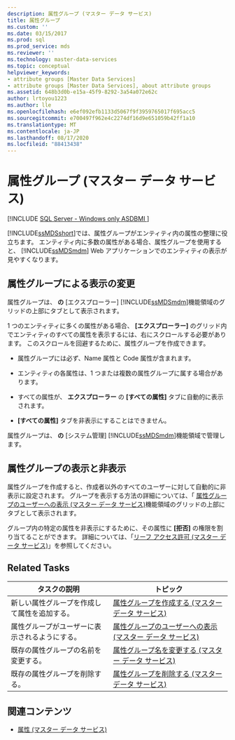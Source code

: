 ```yaml
---
description: 属性グループ (マスター データ サービス)
title: 属性グループ
ms.custom: ''
ms.date: 03/15/2017
ms.prod: sql
ms.prod_service: mds
ms.reviewer: ''
ms.technology: master-data-services
ms.topic: conceptual
helpviewer_keywords:
- attribute groups [Master Data Services]
- attribute groups [Master Data Services], about attribute groups
ms.assetid: 648b3d0b-e15a-45f9-8292-3a54a072e62c
author: lrtoyou1223
ms.author: lle
ms.openlocfilehash: e6ef092efb1133d5067f9f3959765017f695acc5
ms.sourcegitcommit: e700497f962e4c2274df16d9e651059b42ff1a10
ms.translationtype: MT
ms.contentlocale: ja-JP
ms.lasthandoff: 08/17/2020
ms.locfileid: "88413438"
---
```

# <a name="attribute-groups-master-data-services"></a>属性グループ (マスター データ サービス)

[!INCLUDE [SQL Server - Windows only ASDBMI  ](../includes/applies-to-version/sql-windows-only-asdbmi.md)]

  [!INCLUDE[ssMDSshort](../includes/ssmdsshort-md.md)]では、属性グループがエンティティ内の属性の整理に役立ちます。 エンティティ内に多数の属性がある場合、属性グループを使用すると、 [!INCLUDE[ssMDSmdm](../includes/ssmdsmdm-md.md)] Web アプリケーションでのエンティティの表示が見やすくなります。  
  
## <a name="how-attribute-groups-change-the-display"></a>属性グループによる表示の変更  
 属性グループは、 **の** [エクスプローラー] [!INCLUDE[ssMDSmdm](../includes/ssmdsmdm-md.md)]機能領域のグリッドの上部にタブとして表示されます。  
  
 1 つのエンティティに多くの属性がある場合、 **[エクスプローラー]** のグリッド内でエンティティのすべての属性を表示するには、右にスクロールする必要があります。 このスクロールを回避するために、属性グループを作成できます。  
  
-   属性グループには必ず、Name 属性と Code 属性が含まれます。  
  
-   エンティティの各属性は、1 つまたは複数の属性グループに属する場合があります。  
  
-   すべての属性が、 **エクスプローラー** の **[すべての属性]** タブに自動的に表示されます。  
  
-   **[すべての属性]** タブを非表示にすることはできません。  
  
 属性グループは、 **の** [システム管理] [!INCLUDE[ssMDSmdm](../includes/ssmdsmdm-md.md)]機能領域で管理します。  
  
## <a name="show-or-hide-attribute-groups"></a>属性グループの表示と非表示  
 属性グループを作成すると、作成者以外のすべてのユーザーに対して自動的に非表示に設定されます。 グループを表示する方法の詳細については、「 [属性グループのユーザーへの表示 (マスター データ サービス)](../master-data-services/make-an-attribute-group-visible-to-users-master-data-services.md)機能領域のグリッドの上部にタブとして表示されます。  
  
 グループ内の特定の属性を非表示にするために、その属性に **[拒否]** の権限を割り当てることができます。 詳細については、「[リーフ アクセス許可 &#40;マスター データ サービス&#41;](../master-data-services/leaf-permissions-master-data-services.md)」を参照してください。  
  
## <a name="related-tasks"></a>Related Tasks  
  
|タスクの説明|トピック|  
|----------------------|-----------|  
|新しい属性グループを作成して属性を追加する。|[属性グループを作成する (マスター データ サービス)](../master-data-services/create-an-attribute-group-master-data-services.md)|  
|属性グループがユーザーに表示されるようにする。|[属性グループのユーザーへの表示 (マスター データ サービス)](../master-data-services/make-an-attribute-group-visible-to-users-master-data-services.md)|  
|既存の属性グループの名前を変更する。|[属性グループ名を変更する (マスター データ サービス)](../master-data-services/change-an-attribute-group-name-master-data-services.md)|  
|既存の属性グループを削除する。|[属性グループを削除する &#40;マスター データ サービス&#41;](../master-data-services/delete-an-attribute-group-master-data-services.md)|  
  
## <a name="related-content"></a>関連コンテンツ  
  
-   [属性 (マスター データ サービス)](../master-data-services/attributes-master-data-services.md)  
  
  
